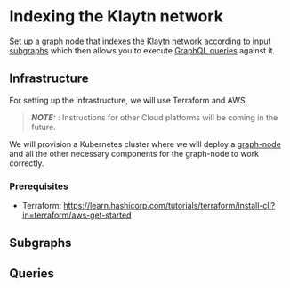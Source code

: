 # Indexing the Klaytn network

Set up a graph node that indexes the 
[Klaytn network](https://klaytn.foundation/) according to input 
[subgraphs](https://thegraph.com/docs/en/developing/creating-a-subgraph/)
which then allows you to execute 
[GraphQL queries](https://thegraph.com/docs/en/querying/graphql-api/)
against it.

## Infrastructure

For setting up the infrastructure, we will use Terraform and AWS. 

> **_NOTE:_** : Instructions for other Cloud platforms will be coming
in the future. 

We will provision a Kubernetes cluster where we will deploy a 
[graph-node](https://github.com/graphprotocol/graph-node) and all
the other necessary components for the graph-node to work correctly.

### Prerequisites

* Terraform: https://learn.hashicorp.com/tutorials/terraform/install-cli?in=terraform/aws-get-started



## Subgraphs

## Queries